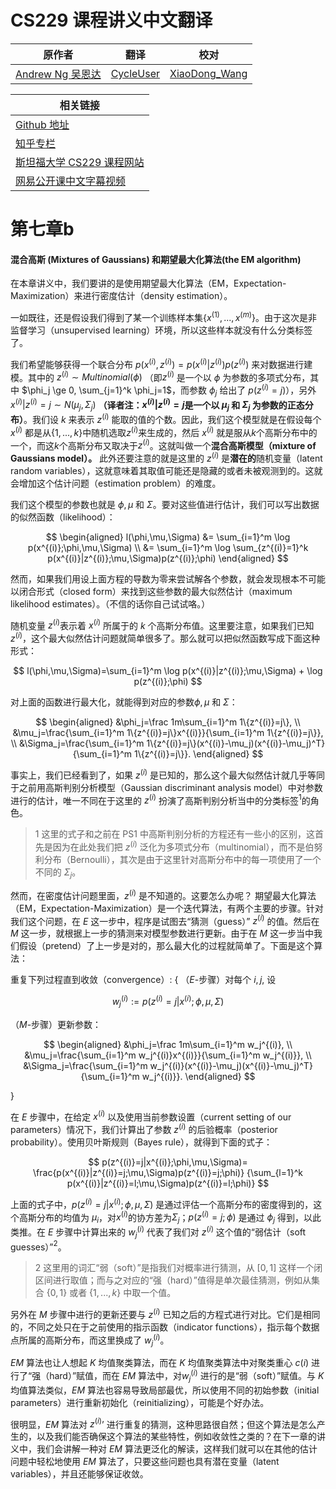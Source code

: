 # CS229 课程讲义中文翻译

| 原作者 | 翻译 | 校对 |
| --- | --- | --- |
| [Andrew Ng  吴恩达](http://www.andrewng.org/) | [CycleUser](https://www.zhihu.com/people/cycleuser/columns) | [XiaoDong_Wang](https://github.com/Dongzhixiao) |


|相关链接|
|---|
|[Github 地址](https://github.com/Kivy-CN/Stanford-CS-229-CN)|
|[知乎专栏](https://zhuanlan.zhihu.com/MachineLearn)|
|[斯坦福大学 CS229 课程网站](http://cs229.stanford.edu/)|
|[网易公开课中文字幕视频](http://open.163.com/movie/2008/1/M/C/M6SGF6VB4_M6SGHFBMC.html)|


# 第七章b

#### 混合高斯 (Mixtures of Gaussians) 和期望最大化算法(the EM algorithm)

在本章讲义中，我们要讲的是使用期望最大化算法（EM，Expectation-Maximization）来进行密度估计（density estimation）。

一如既往，还是假设我们得到了某一个训练样本集$\{x^{(1)},...,x^{(m)}\}$。由于这次是非监督学习（unsupervised learning）环境，所以这些样本就没有什么分类标签了。

我们希望能够获得一个联合分布 $p(x^{(i)},z^{(i)}) = p(x^{(i)}|z^{(i)})p(z^{(i)})$ 来对数据进行建模。其中的 $z^{(i)} \sim Multinomial(\phi)$ （即$z^{(i)}$ 是一个以 $\phi$ 为参数的多项式分布，其中 $\phi_j \ge 0, \sum_{j=1}^k \phi_j=1$，而参数 $\phi_j$ 给出了 $p(z^{(i)} = j)$），另外 $x^{(i)}|z^{(i)} = j \sim N(μ_j,\Sigma_j)$ **（译者注：$x^{(i)}|z^{(i)} = j$是一个以 $μ_j$ 和 $\Sigma_j$ 为参数的正态分布）**。我们设 $k$ 来表示 $z^{(i)}$ 能取的值的个数。因此，我们这个模型就是在假设每个$x^{(i)}$ 都是从$\{1, ..., k\}$中随机选取$z^{(i)}$来生成的，然后 $x^{(i)}$ 就是服从$k$个高斯分布中的一个，而这$k$个高斯分布又取决于$z^{(i)}$。这就叫做一个**混合高斯模型（mixture of Gaussians model）。** 此外还要注意的就是这里的 $z^{(i)}$ 是**潜在的**随机变量（latent random variables），这就意味着其取值可能还是隐藏的或者未被观测到的。这就会增加这个估计问题（estimation problem）的难度。

我们这个模型的参数也就是 $\phi, \mu$ 和 $\Sigma$。要对这些值进行估计，我们可以写出数据的似然函数（likelihood）：

$$
\begin{aligned}
l(\phi,\mu,\Sigma) &= \sum_{i=1}^m \log p(x^{(i)};\phi,\mu,\Sigma) \\
&= \sum_{i=1}^m \log \sum_{z^{(i)}=1}^k p(x^{(i)}|z^{(i)};\mu,\Sigma)p(z^{(i)};\phi)
\end{aligned}
$$

然而，如果我们用设上面方程的导数为零来尝试解各个参数，就会发现根本不可能以闭合形式（closed form）来找到这些参数的最大似然估计（maximum likelihood estimates）。（不信的话你自己试试咯。）

随机变量 $z^{(i)}$表示着 $x^{(i)}$ 所属于的 $k$ 个高斯分布值。这里要注意，如果我们已知 $z^{(i)}$，这个最大似然估计问题就简单很多了。那么就可以把似然函数写成下面这种形式：

$$
l(\phi,\mu,\Sigma)=\sum_{i=1}^m \log p(x^{(i)}|z^{(i)};\mu,\Sigma) + \log p(z^{(i)};\phi)
$$

对上面的函数进行最大化，就能得到对应的参数$\phi, \mu$ 和 $\Sigma$：

$$
\begin{aligned}
&\phi_j=\frac 1m\sum_{i=1}^m 1\{z^{(i)}=j\}, \\
&\mu_j=\frac{\sum_{i=1}^m 1\{z^{(i)}=j\}x^{(i)}}{\sum_{i=1}^m 1\{z^{(i)}=j\}}, \\
&\Sigma_j=\frac{\sum_{i=1}^m 1\{z^{(i)}=j\}(x^{(i)}-\mu_j)(x^{(i)}-\mu_j)^T}{\sum_{i=1}^m 1\{z^{(i)}=j\}}.
\end{aligned}
$$

事实上，我们已经看到了，如果 $z^{(i)}$ 是已知的，那么这个最大似然估计就几乎等同于之前用高斯判别分析模型（Gaussian discriminant analysis model）中对参数进行的估计，唯一不同在于这里的 $z^{(i)}$ 扮演了高斯判别分析当中的分类标签$^1$的角色。

>1 这里的式子和之前在 PS1 中高斯判别分析的方程还有一些小的区别，这首先是因为在此处我们把 $z^{(i)}$ 泛化为多项式分布（multinomial），而不是伯努利分布（Bernoulli），其次是由于这里针对高斯分布中的每一项使用了一个不同的 $\Sigma_j$。

然而，在密度估计问题里面，$z^{(i)}$ 是不知道的。这要怎么办呢？
期望最大化算法（EM，Expectation-Maximization）是一个迭代算法，有两个主要的步骤。针对我们这个问题，在 $E$ 这一步中，程序是试图去“猜测（guess）” $z^{(i)}$ 的值。然后在 $M$ 这一步，就根据上一步的猜测来对模型参数进行更新。由于在 $M$ 这一步当中我们假设（pretend）了上一步是对的，那么最大化的过程就简单了。下面是这个算法：


重复下列过程直到收敛（convergence）: {
（$E$-步骤）对每个 $i, j$, 设 

$$
w_j^{(i)} := p(z^{(i)}=j|x^{(i)};\phi,\mu,\Sigma)
$$

（$M$-步骤）更新参数：

$$
\begin{aligned}
&\phi_j=\frac 1m\sum_{i=1}^m w_j^{(i)}, \\
&\mu_j=\frac{\sum_{i=1}^m w_j^{(i)}x^{(i)}}{\sum_{i=1}^m w_j^{(i)}}, \\
&\Sigma_j=\frac{\sum_{i=1}^m w_j^{(i)}(x^{(i)}-\mu_j)(x^{(i)}-\mu_j)^T}{\sum_{i=1}^m w_j^{(i)}}.
\end{aligned}
$$

} 

在 $E$ 步骤中，在给定 $x^{(i)}$ 以及使用当前参数设置（current setting of our parameters）情况下，我们计算出了参数 $z^{(i)}$ 的后验概率（posterior probability）。使用贝叶斯规则（Bayes rule），就得到下面的式子：

$$
p(z^{(i)}=j|x^{(i)};\phi,\mu,\Sigma)=
\frac{p(x^{(i)}|z^{(i)}=j;\mu,\Sigma)p(z^{(i)}=j;\phi)}
{\sum_{l=1}^k p(x^{(i)}|z^{(i)}=l;\mu,\Sigma)p(z^{(i)}=l;\phi)}
$$

上面的式子中，$p(z^{(i)}=j|x^{(i)};\phi,\mu,\Sigma)$ 是通过评估一个高斯分布的密度得到的，这个高斯分布的均值为 $\mu_i$，对$x^{(i)}$的协方差为$\Sigma_j$；$p(z^{(i)} = j;\phi)$ 是通过 $\phi_j$ 得到，以此类推。在 $E$ 步骤中计算出来的 $w_j^{(i)}$ 代表了我们对 $z^{(i)}$ 这个值的“弱估计（soft guesses）”$^2$。

>2 这里用的词汇“弱（soft）”是指我们对概率进行猜测，从 $[0, 1]$ 这样一个闭区间进行取值；而与之对应的“强（hard）”值得是单次最佳猜测，例如从集合 $\{0,1\}$ 或者 $\{1, ..., k\}$ 中取一个值。

另外在 $M$ 步骤中进行的更新还要与 $z^{(i)}$ 已知之后的方程式进行对比。它们是相同的，不同之处只在于之前使用的指示函数（indicator functions），指示每个数据点所属的高斯分布，而这里换成了 $w_j^{(i)}$。

$EM$ 算法也让人想起 $K$ 均值聚类算法，而在 $K$ 均值聚类算法中对聚类重心 $c(i)$ 进行了“强（hard）”赋值，而在 $EM$ 算法中，对$w_j^{(i)}$ 进行的是“弱（soft）”赋值。与 $K$ 均值算法类似，$EM$ 算法也容易导致局部最优，所以使用不同的初始参数（initial parameters）进行重新初始化（reinitializing），可能是个好办法。

很明显，$EM$ 算法对 $z^{(i)}$’ 进行重复的猜测，这种思路很自然；但这个算法是怎么产生的，以及我们能否确保这个算法的某些特性，例如收敛性之类的？在下一章的讲义中，我们会讲解一种对 $EM$ 算法更泛化的解读，这样我们就可以在其他的估计问题中轻松地使用 $EM$ 算法了，只要这些问题也具有潜在变量（latent variables），并且还能够保证收敛。
